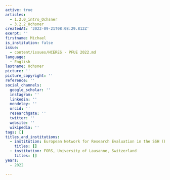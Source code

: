 ```yaml
---
active: true
articles:
  - 1.2.0_intro_Ochsner
  - 3.2.2_Ochsner
createdAt: '2022-09-21T08:08:29.812Z'
exerpt: ''
firstname: Michael
is_institution: false
issue:
  - content/issues/HCERES - PFUE 2022.md
language:
  - English
lastname: Ochsner
picture: ''
picture_copyright: ''
reference: ''
social_channels:
  google_scholar: ''
  instagram: ''
  linkedin: ''
  mendeley: ''
  orcid: ''
  researchgate: ''
  twitter: ''
  website: ''
  wikipedia: ''
tags: []
titles_and_institutions:
  - institution: European Network for Research Evaluation in the SSH (ENRESSH)
    titles: []
  - institution: FORS, University of Lausanne, Switzerland
    titles: []
years:
  - 2022

---
```

